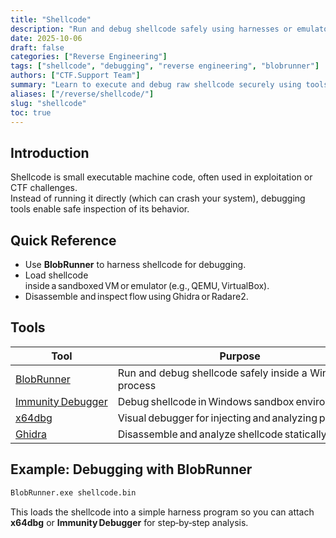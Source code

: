 ```yaml
---
title: "Shellcode"
description: "Run and debug shellcode safely using harnesses or emulators in CTF reverse engineering challenges."
date: 2025-10-06
draft: false
categories: ["Reverse Engineering"]
tags: ["shellcode", "debugging", "reverse engineering", "blobrunner"]
authors: ["CTF.Support Team"]
summary: "Learn to execute and debug raw shellcode securely using tools like BlobRunner and controlled Windows/Linux environments."
aliases: ["/reverse/shellcode/"]
slug: "shellcode"
toc: true
---
```


## Introduction

Shellcode is small executable machine code, often used in exploitation or CTF challenges.  
Instead of running it directly (which can crash your system), debugging tools enable safe inspection of its behavior.

## Quick Reference

- Use **BlobRunner** to harness shellcode for debugging.  
- Load shellcode inside a sandboxed VM or emulator (e.g., QEMU, VirtualBox).  
- Disassemble and inspect flow using Ghidra or Radare2.

## Tools

| Tool                                                                | Purpose                                                 |
|---------------------------------------------------------------------|---------------------------------------------------------|
| [BlobRunner](https://github.com/OALabs/BlobRunner)                  | Run and debug shellcode safely inside a Windows process |
| [Immunity Debugger](https://www.immunityinc.com/products/debugger/) | Debug shellcode in Windows sandbox environment          |
| [x64dbg](https://x64dbg.com/)                                       | Visual debugger for injecting and analyzing payloads    |
| [Ghidra](https://ghidra-sre.org/)                                   | Disassemble and analyze shellcode statically            |

## Example: Debugging with BlobRunner

```bash
BlobRunner.exe shellcode.bin
```

This loads the shellcode into a simple harness program so you can attach **x64dbg** or **Immunity Debugger** for step‑by‑step analysis.
